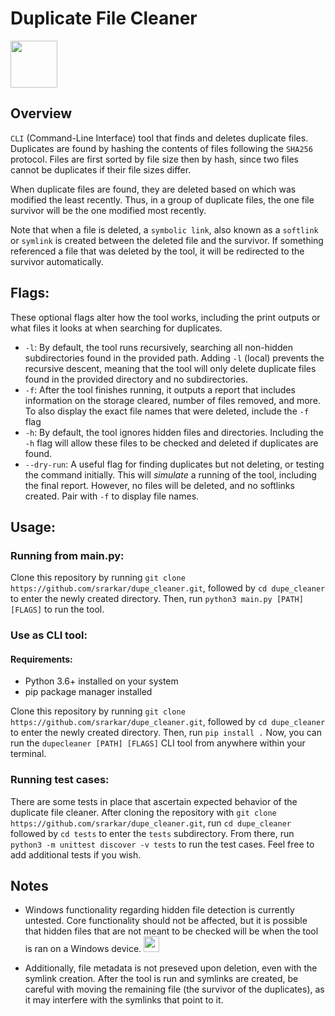 # Duplicate File Cleaner
<img src="https://github.com/user-attachments/assets/5cceb6f1-156a-4a8a-afcc-cb1654a33ebb" width="75" />



## Overview
`CLI` (Command-Line Interface) tool that finds and deletes duplicate files. Duplicates are found by hashing the contents of files following the `SHA256` protocol.
Files are first sorted by file size then by hash, since two files cannot be duplicates if their file sizes differ. 

When duplicate files are found, they are deleted based on which was modified the least recently. Thus, in a group of duplicate files, the one file survivor will be the one modified most recently. 

Note that when a file is deleted, a `symbolic link`, also known as a `softlink` or `symlink` is created between the deleted file and the survivor. 
If something referenced a file that was deleted by the tool, it will be redirected to the survivor automatically. 

## Flags:

These optional flags alter how the tool works, including the print outputs or what files it looks at when searching for duplicates.
  - `-l`: By default, the tool runs recursively, searching all non-hidden subdirectories found in the provided path. Adding `-l` (local) prevents the recursive descent, meaning that the tool will only delete duplicate files found in the provided directory and no subdirectories.
  - `-f`: After the tool finishes running, it outputs a report that includes information on the storage cleared, number of files removed, and more. To also display the exact file names that were deleted, include the `-f` flag
  - `-h`: By default, the tool ignores hidden files and directories. Including the `-h` flag will allow these files to be checked and deleted if duplicates are found.
  - `--dry-run`: A useful flag for finding duplicates but not deleting, or testing the command initially. This will _simulate_ a running of the tool, including the final report. However, no files will be deleted, and no softlinks created. Pair with `-f` to display file names.

## Usage:
### Running from main.py:
Clone this repository by running ``git clone https://github.com/srarkar/dupe_cleaner.git``, followed by ``cd dupe_cleaner`` to enter the newly created directory.
Then, run ``python3 main.py [PATH] [FLAGS]`` to run the tool. 

### Use as CLI tool:
#### Requirements:
  - Python 3.6+ installed on your system
  - pip package manager installed
    
Clone this repository by running ``git clone https://github.com/srarkar/dupe_cleaner.git``, followed by ``cd dupe_cleaner`` to enter the newly created directory.
Then, run ``pip install .``
Now, you can run the ``dupecleaner [PATH] [FLAGS]`` CLI tool from anywhere within your terminal.

### Running test cases:
There are some tests in place that ascertain expected behavior of the duplicate file cleaner. After cloning the repository with ``git clone https://github.com/srarkar/dupe_cleaner.git``, run ``cd dupe_cleaner`` followed by ``cd tests`` to enter the `tests` subdirectory. From there, run ``python3 -m unittest discover -v tests`` to run the test cases. 
Feel free to add additional tests if you wish.

## Notes
  - Windows functionality regarding hidden file detection is currently untested. Core functionality should not be affected, but it is possible that hidden files that are not meant to be checked will be when the tool is ran on a Windows device. <img src="https://github.com/user-attachments/assets/3b7d77b6-6506-4bc8-ad6d-a1915789e00d" width="25" />

  - Additionally, file metadata is not preseved upon deletion, even with the symlink creation. After the tool is run and symlinks are created, be careful with moving the remaining file (the survivor of the duplicates), as it may interfere with the symlinks that point to it. 
